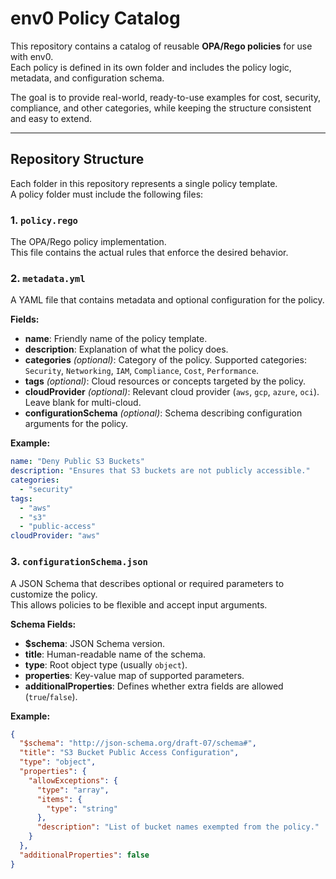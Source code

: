 # env0 Policy Catalog

This repository contains a catalog of reusable **OPA/Rego policies** for use with env0.  
Each policy is defined in its own folder and includes the policy logic, metadata, and configuration schema.  

The goal is to provide real-world, ready-to-use examples for cost, security, compliance, and other categories, while keeping the structure consistent and easy to extend.

---

## Repository Structure

Each folder in this repository represents a single policy template.  
A policy folder must include the following files:

### 1. `policy.rego`
The OPA/Rego policy implementation.  
This file contains the actual rules that enforce the desired behavior.

### 2. `metadata.yml`
A YAML file that contains metadata and optional configuration for the policy.

**Fields:**
- **name**: Friendly name of the policy template.
- **description**: Explanation of what the policy does.
- **categories** *(optional)*: Category of the policy. Supported categories: `Security`, `Networking`, `IAM`, `Compliance`, `Cost`, `Performance`.
- **tags** *(optional)*: Cloud resources or concepts targeted by the policy.
- **cloudProvider** *(optional)*: Relevant cloud provider (`aws`, `gcp`, `azure`, `oci`). Leave blank for multi-cloud.
- **configurationSchema** *(optional)*: Schema describing configuration arguments for the policy.

**Example:**
```yaml
name: "Deny Public S3 Buckets"
description: "Ensures that S3 buckets are not publicly accessible."
categories:
  - "security"
tags:
  - "aws"
  - "s3"
  - "public-access"
cloudProvider: "aws"
```

### 3. `configurationSchema.json`
A JSON Schema that describes optional or required parameters to customize the policy.  
This allows policies to be flexible and accept input arguments.

**Schema Fields:**
- **$schema**: JSON Schema version.
- **title**: Human-readable name of the schema.
- **type**: Root object type (usually `object`).
- **properties**: Key-value map of supported parameters.
- **additionalProperties**: Defines whether extra fields are allowed (`true`/`false`).

**Example:**
```json
{
  "$schema": "http://json-schema.org/draft-07/schema#",
  "title": "S3 Bucket Public Access Configuration",
  "type": "object",
  "properties": {
    "allowExceptions": {
      "type": "array",
      "items": {
        "type": "string"
      },
      "description": "List of bucket names exempted from the policy."
    }
  },
  "additionalProperties": false
}
```
